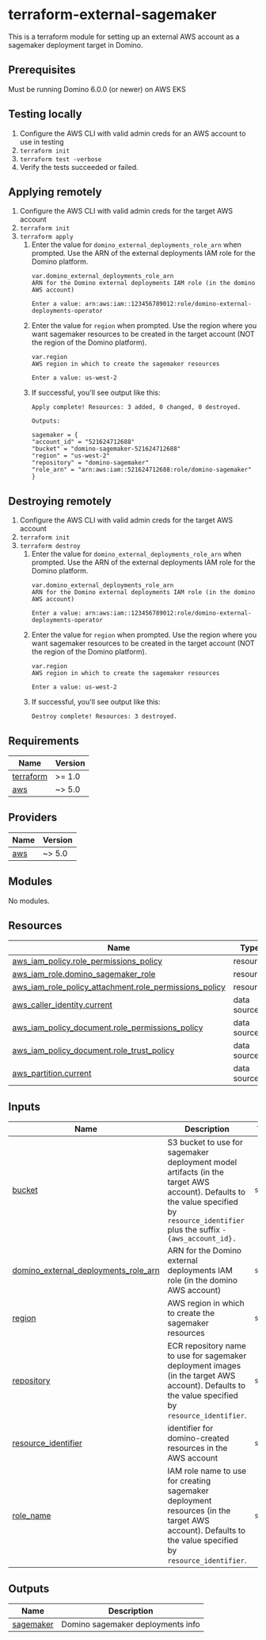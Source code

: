 # terraform-external-sagemaker

This is a terraform module for setting up an external AWS account as a sagemaker deployment target in Domino.

## Prerequisites
Must be running Domino 6.0.0 (or newer) on AWS EKS

## Testing locally
1. Configure the AWS CLI with valid admin creds for an AWS account to use in testing
2. `terraform init`
3. `terraform test -verbose`
4. Verify the tests succeeded or failed.

## Applying remotely
1. Configure the AWS CLI with valid admin creds for the target AWS account
2. `terraform init`
3. `terraform apply`
   1. Enter the value for `domino_external_deployments_role_arn` when prompted.  Use the ARN of the external deployments
      IAM role for the Domino platform.
      ```
      var.domino_external_deployments_role_arn
      ARN for the Domino external deployments IAM role (in the domino AWS account)

      Enter a value: arn:aws:iam::123456789012:role/domino-external-deployments-operator
      ```
   2. Enter the value for `region` when prompted.  Use the region where you want sagemaker resources to be created in 
      the target account (NOT the region of the Domino platform).
      ```
      var.region
      AWS region in which to create the sagemaker resources

      Enter a value: us-west-2
      ```
   3. If successful, you'll see output like this:
      ```
      Apply complete! Resources: 3 added, 0 changed, 0 destroyed.

      Outputs:

      sagemaker = {
      "account_id" = "521624712688"
      "bucket" = "domino-sagemaker-521624712688"
      "region" = "us-west-2"
      "repository" = "domino-sagemaker"
      "role_arn" = "arn:aws:iam::521624712688:role/domino-sagemaker"
      }
      ```

## Destroying remotely
1. Configure the AWS CLI with valid admin creds for the target AWS account
2. `terraform init`
3. `terraform destroy`
    1. Enter the value for `domino_external_deployments_role_arn` when prompted.  Use the ARN of the external deployments
       IAM role for the Domino platform.
       ```
       var.domino_external_deployments_role_arn
       ARN for the Domino external deployments IAM role (in the domino AWS account)
 
       Enter a value: arn:aws:iam::123456789012:role/domino-external-deployments-operator
       ```
    2. Enter the value for `region` when prompted.  Use the region where you want sagemaker resources to be created in
       the target account (NOT the region of the Domino platform).
       ```
       var.region
       AWS region in which to create the sagemaker resources
 
       Enter a value: us-west-2
       ```
    3. If successful, you'll see output like this:
       ```
       Destroy complete! Resources: 3 destroyed.
       ```


<!-- BEGINNING OF PRE-COMMIT-TERRAFORM DOCS HOOK -->
## Requirements

| Name | Version |
|------|---------|
| <a name="requirement_terraform"></a> [terraform](#requirement\_terraform) | >= 1.0 |
| <a name="requirement_aws"></a> [aws](#requirement\_aws) | ~> 5.0 |

## Providers

| Name | Version |
|------|---------|
| <a name="provider_aws"></a> [aws](#provider\_aws) | ~> 5.0 |

## Modules

No modules.

## Resources

| Name | Type |
|------|------|
| [aws_iam_policy.role_permissions_policy](https://registry.terraform.io/providers/hashicorp/aws/latest/docs/resources/iam_policy) | resource |
| [aws_iam_role.domino_sagemaker_role](https://registry.terraform.io/providers/hashicorp/aws/latest/docs/resources/iam_role) | resource |
| [aws_iam_role_policy_attachment.role_permissions_policy](https://registry.terraform.io/providers/hashicorp/aws/latest/docs/resources/iam_role_policy_attachment) | resource |
| [aws_caller_identity.current](https://registry.terraform.io/providers/hashicorp/aws/latest/docs/data-sources/caller_identity) | data source |
| [aws_iam_policy_document.role_permissions_policy](https://registry.terraform.io/providers/hashicorp/aws/latest/docs/data-sources/iam_policy_document) | data source |
| [aws_iam_policy_document.role_trust_policy](https://registry.terraform.io/providers/hashicorp/aws/latest/docs/data-sources/iam_policy_document) | data source |
| [aws_partition.current](https://registry.terraform.io/providers/hashicorp/aws/latest/docs/data-sources/partition) | data source |

## Inputs

| Name | Description | Type | Default | Required |
|------|-------------|------|---------|:--------:|
| <a name="input_bucket"></a> [bucket](#input\_bucket) | S3 bucket to use for sagemaker deployment model artifacts (in the target AWS account).  Defaults to the value specified by `resource_identifier` plus the suffix `-{aws_account_id}.` | `string` | `null` | no |
| <a name="input_domino_external_deployments_role_arn"></a> [domino\_external\_deployments\_role\_arn](#input\_domino\_external\_deployments\_role\_arn) | ARN for the Domino external deployments IAM role (in the domino AWS account) | `string` | n/a | yes |
| <a name="input_region"></a> [region](#input\_region) | AWS region in which to create the sagemaker resources | `string` | n/a | yes |
| <a name="input_repository"></a> [repository](#input\_repository) | ECR repository name to use for sagemaker deployment images (in the target AWS account).  Defaults to the value specified by `resource_identifier`. | `string` | `null` | no |
| <a name="input_resource_identifier"></a> [resource\_identifier](#input\_resource\_identifier) | identifier for domino-created resources in the AWS account | `string` | `"domino-sagemaker"` | no |
| <a name="input_role_name"></a> [role\_name](#input\_role\_name) | IAM role name to use for creating sagemaker deployment resources (in the target AWS account).  Defaults to the value specified by `resource_identifier`. | `string` | `null` | no |

## Outputs

| Name | Description |
|------|-------------|
| <a name="output_sagemaker"></a> [sagemaker](#output\_sagemaker) | Domino sagemaker deployments info |
<!-- END OF PRE-COMMIT-TERRAFORM DOCS HOOK -->
